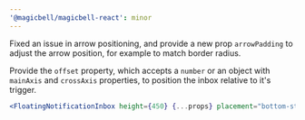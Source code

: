 ```yaml
---
'@magicbell/magicbell-react': minor
---
```


Fixed an issue in arrow positioning, and provide a new prop `arrowPadding` to adjust the arrow position, for example to match border radius.

Provide the `offset` property, which accepts a `number` or an object with `mainAxis` and `crossAxis` properties, to position the inbox relative to it's trigger.

```jsx
<FloatingNotificationInbox height={450} {...props} placement="bottom-start" offset={24} arrowPadding={16} isOpen />
```
